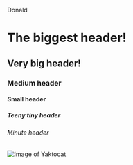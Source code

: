 Donald
# The biggest header!
## Very big header!
### Medium header
#### Small header
##### Teeny tiny header
###### Minute header
![Image of Yaktocat](https://lh3.googleusercontent.com/-gSXiIeMsMa0/AAAAAAAAAAI/AAAAAAAAAAA/AMZuucn2TVvUvdPn7bU676ezS0UVYNfqKA/s128-c/photo.jpg)

